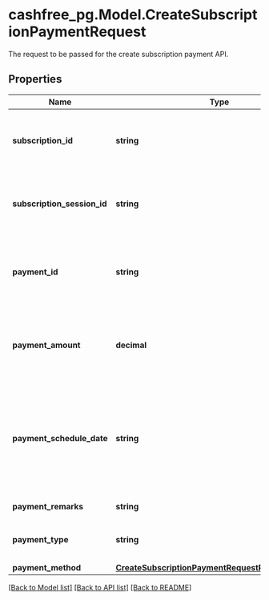 # cashfree_pg.Model.CreateSubscriptionPaymentRequest
The request to be passed for the create subscription payment API.

## Properties

Name | Type | Description | Notes
------------ | ------------- | ------------- | -------------
**subscription_id** | **string** | A unique ID passed by merchant for identifying the subscription. | 
**subscription_session_id** | **string** | Session ID for the subscription. Required only for Auth. | [optional] 
**payment_id** | **string** | A unique ID passed by merchant for identifying the subscription payment. | 
**payment_amount** | **decimal** | The charge amount of the payment. Required in case of charge. | [optional] 
**payment_schedule_date** | **string** | The date on which the payment is scheduled to be processed. Required for UPI and CARD payment modes. | [optional] 
**payment_remarks** | **string** | Payment remarks. | [optional] 
**payment_type** | **string** | Payment type. Can be AUTH or CHARGE. | 
**payment_method** | [**CreateSubscriptionPaymentRequestPaymentMethod**](CreateSubscriptionPaymentRequestPaymentMethod.md) |  | [optional] 

[[Back to Model list]](../README.md#documentation-for-models) [[Back to API list]](../README.md#documentation-for-api-endpoints) [[Back to README]](../README.md)

